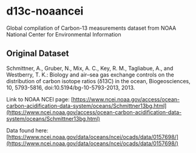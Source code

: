 # d13c-noaancei
Global compilation of Carbon-13 measurements dataset from NOAA National Center for Environmental Information

## Original Dataset

Schmittner, A., Gruber, N., Mix, A. C., Key, R. M., Tagliabue, A., and Westberry, T. K.: Biology and air–sea gas exchange controls on the distribution of carbon isotope ratios (δ13C) in the ocean, Biogeosciences, 10, 5793-5816, doi:10.5194/bg-10-5793-2013, 2013.

Link to NOAA NCEI page:
[https://www.ncei.noaa.gov/access/ocean-carbon-acidification-data-system/oceans/Schmittner13bg.html](https://www.ncei.noaa.gov/access/ocean-carbon-acidification-data-system/oceans/Schmittner13bg.html)

Data found here: [https://www.ncei.noaa.gov/data/oceans/ncei/ocads/data/0157698/](https://www.ncei.noaa.gov/data/oceans/ncei/ocads/data/0157698/)